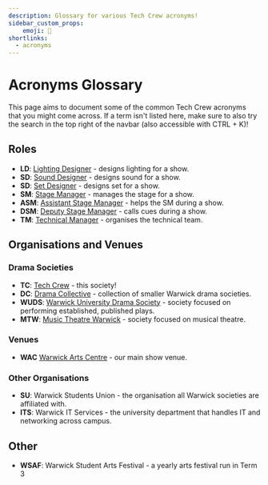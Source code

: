 ```yaml
---
description: Glossary for various Tech Crew acronyms!
sidebar_custom_props:
    emoji: 📑
shortlinks:
  - acronyms
---
```

# Acronyms Glossary
This page aims to document some of the common Tech Crew acronyms that you might come across. If a term isn't
listed here, make sure to also try the search in the top right of the navbar (also accessible with CTRL + K)!

## Roles
* **LD**: [Lighting Designer](/wiki/disciplines/lx) - designs lighting for a show.
* **SD**: [Sound Designer](/wiki/disciplines/sound) - designs sound for a show.
* **SD**: [Set Designer](/wiki/disciplines/set) - designs set for a show.
* **SM**: [Stage Manager](/wiki/disciplines/stage/sm) - manages the stage for a show.
* **ASM**: [Assistant Stage Manager](/wiki/disciplines/stage/asm) - helps the SM during a show.
* **DSM**: [Deputy Stage Manager](/wiki/disciplines/stage/dsm) - calls cues during a show.
* **TM**: [Technical Manager](/wiki/disciplines/stage/tm) - organises the technical team.

## Organisations and Venues
### Drama Societies
* **TC**: [Tech Crew](/wiki/tech-crew) - this society!
* **DC**: [Drama Collective](/wiki/warwick-drama/drama-collective) - collection of smaller Warwick drama societies.
* **WUDS**: [Warwick University Drama Society](/wiki/warwick-drama/drama-collective#wuds) - society focused on
  performing established, published plays.
* **MTW**: [Music Theatre Warwick](/wiki/warwick-drama) - society focused on musical theatre.

### Venues
* **WAC** [Warwick Arts Centre](/spaces/WAC/studio) - our main show venue.

### Other Organisations
* **SU**: Warwick Students Union - the organisation all Warwick societies are affiliated with.
* **ITS**: Warwick IT Services - the university department that handles IT and networking across campus.

## Other
* **WSAF**: Warwick Student Arts Festival - a yearly arts festival run in Term 3